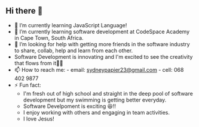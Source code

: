 ## Hi there 👋

<!--
**sydney-papier-19/sydney-papier-19** is a ✨ _special_ ✨ repository because its `README.md` (this file) appears on your GitHub profile.

Here are some ideas to get you started: -->

- 🔭 I’m currently learning JavaScript Language!
- 🌱 I’m currently learning software development at CodeSpace Academy in Cape Town, South Africa.
- 🤔 I’m looking for help with getting more friends in the software industry to share, collab, help and learn from each other.
- Software Development is innovating and I'm excited to see the creativity that flows from it🤯🎨
- 📫 How to reach me:
      - email: sydneypapier23@gmail.com
      - cell: 068 402 9877
- ⚡ Fun fact:
  - I'm fresh out of high school and straight in the deep pool of software development but my swimming is getting better everyday.
  - Software Develpoment is exciting 😆!!
  - I enjoy working with others and engaging in team activities.
  - I love Jesus! 

